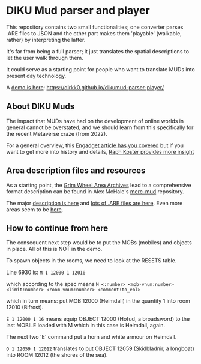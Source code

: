 # DIKU Mud parser and player

This repository contains two small functionalities; one converter parses .ARE files to JSON and the other part makes them 'playable' (walkable, rather) by interpreting the latter.

It's far from being a full parser; it just translates the spatial descriptions to let the user walk through them.

It could serve as a starting point for people who want to translate MUDs into present day technology.

A [demo is here](https://dirkk0.github.io/dikumud-parser-player/): https://dirkk0.github.io/dikumud-parser-player/

## About DIKU Muds

The impact that MUDs have had on the development of online worlds in general cannot be overstated, and we should learn from this specifically for the recent Metaverse craze (from 2022).

For a general overview, this [Engadget article has you covered](https://www.engadget.com/2015-01-03-the-game-archaeologist-how-dikumud-shaped-modern-mmos.html) but if you want to get more into history and details, [Raph Koster provides more insight](https://www.raphkoster.com/2022/09/01/sandbox-vs-themepark/#more-42626)


## Area description files and resources

As a starting point, the [Grim Wheel Area Archives](https://www.grimwheel.com/areas/)
lead to a comprehensive format description can be found in Alex McHale's [merc-mud](https://github.com/alexmchale/merc-mud/blob/master/doc/area.txt) repository. 

The major [description is here](https://github.com/alexmchale/merc-mud/blob/master/doc/area.txt) and [lots of .ARE files are here](https://github.com/alexmchale/merc-mud/tree/master/area). Even more areas seem to be [here](https://github.com/vedicveko/Mud-Areas).


## How to continue from here


The consequent next step would be to put the MOBs (mobiles) and objects in place.
All of this is NOT in the demo.

To spawn objects in the rooms, we need to look at the RESETS table.

Line 6930 is:
`M 1 12000 1 12010`

which according to the spec means
`M <:number> <mob-vnum:number> <limit:number> <room-vnum:number> <comment:to_eol>`

which in turn means:
put MOB 12000 (Heimdall) in the quantity 1 into room 12010 (Bifrost).

`E 1 12000 1 16` means
equip OBJECT 12000 (Hofud, a broadsword) to the last MOBILE loaded with M which in this case is Heimdall, again.

The next two 'E' command put a horn and white armour on Heimdall.

`O 1 12059 1 12012` translates to 
put OBJECT 12059 (Skidbladnir, a longboat) into ROOM 12012 (the shores of the sea).





